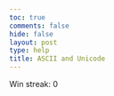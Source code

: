 ```yaml
---
toc: true
comments: false
hide: false
layout: post
type: help
title: ASCII and Unicode
---
```


<html lang="en">
<head>
    <meta charset="UTF-8">
    <meta name="viewport" content="width=device-width, initial-scale=1.0">
    <title>ASCII Game</title>
    <p id="win-streak">Win streak: 0</p>
    <style>
        .enemy {
            color: #8B0000;
        }
        .main {
            color: #ADD8E6;
        }
        .obstacle {
            color: #8B8000;
        }
        .player{
            color: #ADD8E6;
        }
        .goal{
            color: green;
        }
        {
            font-family: 'Courier New', monospace;
            white-space: pre;
        }
    </style>
</head>
<body>
    <div id="game-container"></div>
    <script src="{{site.baseurl}}/scripts/asciigame.js"></script>
</body>
</html>
